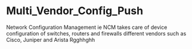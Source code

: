 # Multi_Vendor_Config_Push
Network Configuration Management ie NCM takes care of device configuration of switches, routers and firewalls different vendors such as Cisco, Juniper and Arista
Rgghhghh
